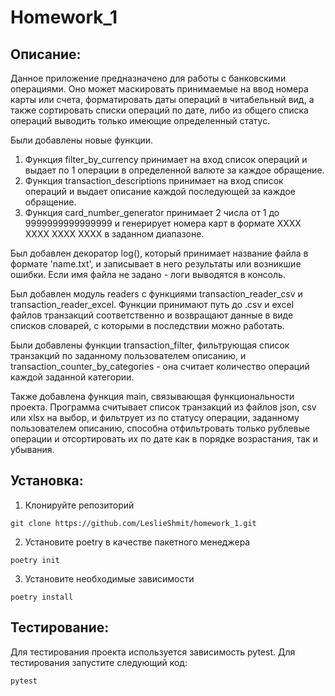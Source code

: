 # Homework_1
## Описание:
Данное приложение предназначено для работы с банковскими операциями.
Оно может маскировать принимаемые на ввод номера карты или счета,
форматировать даты операций в читабельный вид, а также сортировать
списки операций по дате, либо из общего списка операций выводить только
имеющие определенный статус.

Были добавлены новые функции.
1. Функция filter_by_currency принимает на вход список операций и выдает
по 1 операции в определенной валюте за каждое обращение.
2. Функция transaction_descriptions принимает на вход список операций и
выдает описание каждой последующей за каждое обращение.
3. Функция card_number_generator принимает 2 числа от 1 до 9999999999999999
и генерирует номера карт в формате XXXX XXXX XXXX XXXX в заданном диапазоне.

Был добавлен декоратор log(), который принимает название файла в формате
'name.txt', и записывает в него результаты или возникшие ошибки.
Если имя файла не задано - логи выводятся в консоль.

Был добавлен модуль readers c функциями transaction_reader_csv и 
transaction_reader_excel. Функции принимают путь до .csv и excel файлов
транзакций соответственно и возвращают данные в виде списков словарей,
с которыми в последствии можно работать.

Были добавлены функции transaction_filter, фильтрующая список транзакций по
заданному пользователем описанию, и transaction_counter_by_categories - она
считает количество операций каждой заданной категории.

Также добавлена функция main, связывающая функциональности проекта.
Программа считывает список транзакций из файлов json, csv или xlsx на выбор,
и фильтрует из по статусу операции, заданному пользователем описанию,
способна отфильтровать только рублевые операции и отсортировать их по дате
как в порядке возрастания, так и убывания.


## Установка:
1. Клонируйте репозиторий
```
git clone https://github.com/LeslieShmit/homework_1.git
```
2. Установите poetry в качестве пакетного менеджера
```
poetry init
```
3. Установите необходимые зависимости
```
poetry install
```
## Тестирование:
Для тестирования проекта используется зависимость pytest.
Для тестирования запустите следующий код:
```
pytest
```
